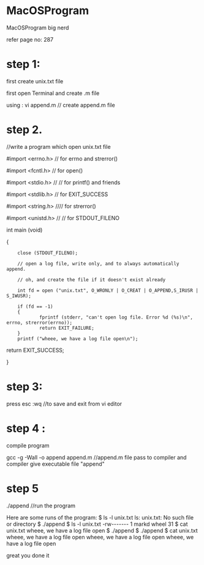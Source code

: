 # MacOSProgram
MacOSProgram big nerd

refer page no: 287
# step 1:
first create unix.txt file 

first open Terminal and create .m file

using : vi append.m  // create append.m file

# step 2.
//write a program which open unix.txt file


#import <errno.h> // for errno and strerror()

#import <fcntl.h> // for open()

#import <stdio.h> // // for printf() and friends

#import <stdlib.h> // for EXIT_SUCCESS

#import <string.h> //// for strerror()

#import <unistd.h> // // for STDOUT_FILENO

int main (void)

  {

        close (STDOUT_FILENO);
        
        // open a log file, write only, and to always automatically append.
        
        // oh, and create the file if it doesn't exist already
        
        int fd = open ("unix.txt", O_WRONLY | O_CREAT | O_APPEND,S_IRUSR | S_IWUSR);
        
        if (fd == -1)
        {
                fprintf (stderr, "can't open log file. Error %d (%s)\n", errno, strerror(errno));
                return EXIT_FAILURE;
        }
        printf ("wheee, we have a log file open\n");
        
  return EXIT_SUCCESS;

  }

# step 3:

press esc :wq    //to save and exit from vi editor

# step 4 :
compile program 

gcc -g -Wall -o append append.m
//append.m file pass to compiler and compiler give executable file "append"

# step 5
./append   //run the program

Here are some runs of the program:
$ ls -l unix.txt
ls: unix.txt: No such file or directory
$ ./append
$ ls -l unix.txt
-rw------- 1 markd wheel 31
$ cat unix.txt
wheee, we have a log file open
$ ./append
$ ./append
$ cat unix.txt
wheee, we have a log file open 
wheee, we have a log file open 
wheee, we have a log file open


great you done it

